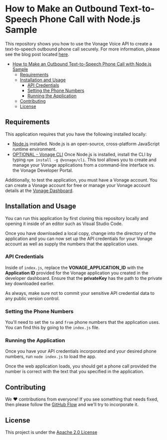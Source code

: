 # How to Make an Outbound Text-to-Speech Phone Call with Node.js Sample

This repository shows you how to use the Vonage Voice API to create a text-to-speech outbound phone call securely. For more information, please see the blog post located [here](https://developer.vonage.com/en/blog/how-to-make-an-outbound-text-to-speech-phone-call-with-node-js).

- [How to Make an Outbound Text-to-Speech Phone Call with Node.js Sample](#how-to-make-an-outbound-text-to-speech-phone-call-with-nodejs-sample)
  - [Requirements](#requirements)
  - [Installation and Usage](#installation-and-usage)
    - [API Credentials](#api-credentials)
    - [Setting the Phone Numbers](#setting-the-phone-numbers)
    - [Running the Application](#running-the-application)
  - [Contributing](#contributing)
  - [License](#license)

## Requirements

This application requires that you have the following installed locally:

* [Node.js](https://nodejs.org/en/download/) installed. Node.js is an open-source, cross-platform JavaScript runtime environment. 
* [OPTIONAL - Vonage CLI](https://www.npmjs.com/package/@vonage/cli) Once Node.js is installed, install the CLI by typing `npm install -g @vonage/cli`. This tool allows you to create and manage your Vonage applications from a command-line interface vs. the Vonage Developer Portal.

Additionally, to test the application, you must have a Vonage account. You can create a Vonage account for free or manage your Vonage account details at the [Vonage Dashboard](https://developer.vonage.com).

## Installation and Usage

You can run this application by first cloning this repository locally and opening it inside of an editor such as Visual Studio Code. 

Once you have downloaded a local copy, change into the directory of the application and you can now set up the API credentials for your Vonage account as well as supply the numbers that the application uses.

### API Credentials

Inside of `index.js`, replace the **VONAGE_APPLICATION_ID** with the **Application ID** provided for the Vonage application you created in the developer dashboard. Ensure that the **privateKey** has the path to the private key downloaded earlier. 

As always, make sure not to commit your sensitive API credential data to any public version control. 

### Setting the Phone Numbers

You'll need to set the `to` and `from` phone numbers that the application uses. You can find this by going to the `index.js` file. 

### Running the Application

Once you have your API credentials incorporated and your desired phone numbers, run `node index.js` to load the app. 

Once the web application loads, you should get a phone call provided the number is correct with the text that you specified in the application.

## Contributing

We ❤️ contributions from everyone! If you see something that needs fixed, then please follow the [GitHub Flow](https://guides.github.com/introduction/flow/index.html) and we'll try to incorporate it.

## License

This project is under the [Apache 2.0 License](LICENSE)


